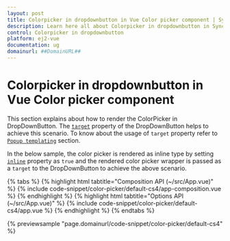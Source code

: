 ```yaml
---
layout: post
title: Colorpicker in dropdownbutton in Vue Color picker component | Syncfusion
description: Learn here all about Colorpicker in dropdownbutton in Syncfusion Vue Color picker component of Syncfusion Essential JS 2 and more.
control: Colorpicker in dropdownbutton 
platform: ej2-vue
documentation: ug
domainurl: ##DomainURL##
---
```


# Colorpicker in dropdownbutton in Vue Color picker component

This section explains about how to render the ColorPicker in DropDownButton. The [`target`](https://ej2.syncfusion.com/vue/documentation/api/drop-down-button/#target) property of the DropDownButton helps to achieve this scenario. To know about the usage of `target` property refer to [`Popup templating`](./../../drop-down-button/popup-items/#popup-templating) section.

In the below sample, the color picker is rendered as inline type by setting [`inline`](https://ej2.syncfusion.com/vue/documentation/api/color-picker/#inline) property as `true` and the rendered color picker wrapper is passed as a `target` to the DropDownButton to achieve the above scenario.

{% tabs %}
{% highlight html tabtitle="Composition API (~/src/App.vue)" %}
{% include code-snippet/color-picker/default-cs4/app-composition.vue %}
{% endhighlight %}
{% highlight html tabtitle="Options API (~/src/App.vue)" %}
{% include code-snippet/color-picker/default-cs4/app.vue %}
{% endhighlight %}
{% endtabs %}
        
{% previewsample "page.domainurl/code-snippet/color-picker/default-cs4" %}